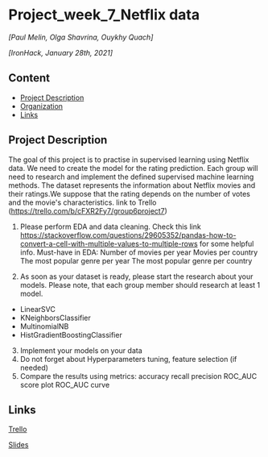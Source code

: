 # Project_week_7_Netflix data
*[Paul Melin, Olga Shavrina, Ouykhy Quach]*

*[IronHack, January 28th, 2021]*

## Content
- [Project Description](#project-description)
- [Organization](#organization)
- [Links](#links)

## Project Description
The goal of this project is to practise in supervised learning using Netflix data. We need to create the model for the rating prediction. Each group will need to research and implement the defined supervised machine learning methods.
The dataset represents the information about Netflix movies and their ratings.We suppose that the rating depends on the number of votes and the movie's characteristics.
link to Trello (https://trello.com/b/cFXR2Fy7/group6project7)

1. Please perform EDA and data cleaning. Check this link https://stackoverflow.com/questions/29605352/pandas-how-to-convert-a-cell-with-multiple-values-to-multiple-rows for some helpful info.
Must-have in EDA:
Number of movies per year
Movies per country
The most popular genre per year
The most popular genre per country

2. As soon as your dataset is ready, please start the research about your models. Please note, that each group member should research at least 1 model.
- LinearSVC
- KNeighborsClassifier
- MultinomialNB
- HistGradientBoostingClassifier

3. Implement your models on your data 
4. Do not forget about Hyperparameters tuning, feature selection (if needed)
5. Compare the results using metrics:
accuracy
recall
precision
ROC_AUC score
plot ROC_AUC curve


## Links

[Trello](https://trello.com/b/cFXR2Fy7/group6project7)

[Slides](https://github.com/ouykhy/Project_week_7/blob/main/Project7_Group6_Presentation(2).pptx)

